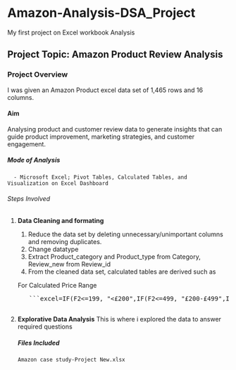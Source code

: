 # Amazon-Analysis-DSA_Project
My first project on Excel workbook Analysis

 ## Project Topic: Amazon Product Review Analysis
 ### Project Overview
 I was given an Amazon Product excel data set of 1,465 rows and 16 columns.
 #### Aim 
 Analysing product and customer review data to generate insights that can guide product improvement, marketing strategies, and customer engagement.
 
 ##### Mode of Analysis
      - Microsoft Excel; Pivot Tables, Calculated Tables, and Visualization on Excel Dashboard
 ###### Steps Involved
  1. **Data Cleaning and formating**
      1. Reduce the data set by deleting unnecessary/unimportant columns and removing duplicates.
      2. Change datatype
      3. Extract Product_category and Product_type from Category, Review_new from Review_id
      4. From the cleaned data set, calculated tables are derived such as

       For Calculated Price Range
       <pre>
        ```excel=IF(F2<=199, "<£200",IF(F2<=499, "£200-£499",IF(F2<=1999, "£500-£1,999", IF(F2<=9999, "£2,000-£9,999",IF(F2<=19999, "£10,000-£19,999",IF(F2<=49999, "£20,000-£49,999", IF(F2<=99999, "£50,000-£99,999", IF(F2>1000000, ">£1,000,000"))))))))```
       </pre>
   
   3. **Explorative Data Analysis**
          This is where i explored the data to answer required questions
  
      ##### Files Included
        `Amazon case study-Project New.xlsx`

          

      
          
      
